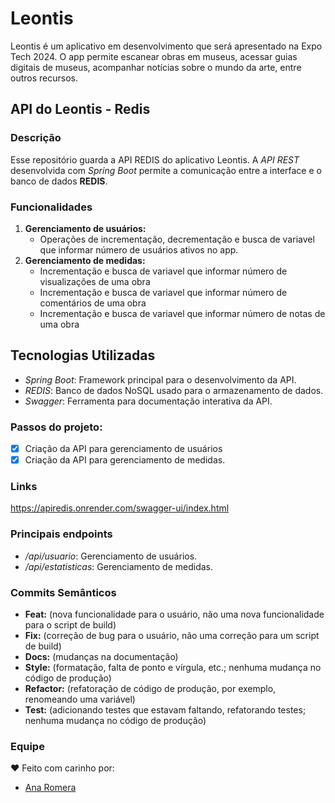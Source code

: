 # Leontis
Leontis é um aplicativo em desenvolvimento que será apresentado na Expo Tech 2024. O app permite escanear obras em museus, acessar guias digitais de museus, acompanhar notícias sobre o mundo da arte, entre outros recursos. 

## API do Leontis - Redis

### Descrição
Esse repositório guarda a API REDIS do aplicativo Leontis. 
A *API REST* desenvolvida com *Spring Boot* permite a comunicação entre a interface e o banco de dados **REDIS**.



### Funcionalidades
1. **Gerenciamento de usuários:**
   - Operações de incrementação, decrementação e busca de variavel que informar número de usuários ativos no app.
2. **Gerenciamento de medidas:**
   - Incrementação e busca de variavel que informar número de visualizações de uma obra
   - Incrementação e busca de variavel que informar número de comentários de uma obra
   - Incrementação e busca de variavel que informar número de notas de uma obra

## Tecnologias Utilizadas
- *Spring Boot*: Framework principal para o desenvolvimento da API.
- *REDIS*: Banco de dados NoSQL usado para o armazenamento de dados.
- *Swagger*: Ferramenta para documentação interativa da API.

### Passos do projeto:
 - [x] Criação da API para gerenciamento de usuários
 - [X]  Criação da API para gerenciamento de medidas.

### Links 
https://apiredis.onrender.com/swagger-ui/index.html

### Principais endpoints
- */api/usuario*: Gerenciamento de usuários.
- */api/estatisticas*: Gerenciamento de medidas.
 ### Commits Semânticos 
 - **Feat:** (nova funcionalidade para o usuário, não uma nova funcionalidade para o script de build) 
 - **Fix:** (correção de bug para o usuário, não uma correção para um script de build)
 - **Docs:** (mudanças na documentação)
 - **Style:** (formatação, falta de ponto e vírgula, etc.; nenhuma mudança no código de produção)
 - **Refactor:** (refatoração de código de produção, por exemplo, renomeando uma variável) 
 - **Test:** (adicionando testes que estavam faltando, refatorando testes; nenhuma mudança no código de produção)
### Equipe
❤️ Feito com carinho por:
- [Ana Romera](https://github.com/anaBeatrizRomera)
